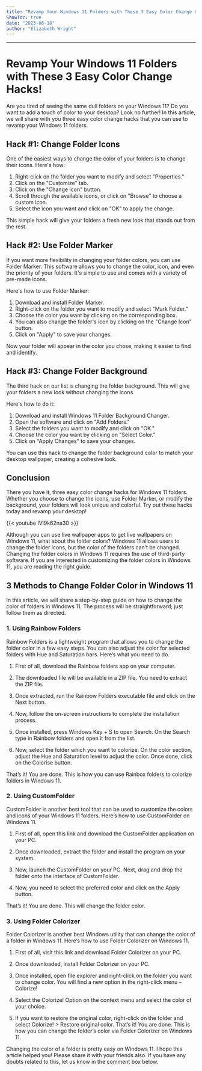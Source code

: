 ```yaml
---
title: "Revamp Your Windows 11 Folders with These 3 Easy Color Change Hacks!"
ShowToc: true 
date: "2023-06-18"
author: "Elizabeth Wright"
---
```

*****
# Revamp Your Windows 11 Folders with These 3 Easy Color Change Hacks!

Are you tired of seeing the same dull folders on your Windows 11? Do you want to add a touch of color to your desktop? Look no further! In this article, we will share with you three easy color change hacks that you can use to revamp your Windows 11 folders. 

## Hack #1: Change Folder Icons

One of the easiest ways to change the color of your folders is to change their icons. Here's how: 

1. Right-click on the folder you want to modify and select "Properties." 
2. Click on the "Customize" tab. 
3. Click on the "Change Icon" button. 
4. Scroll through the available icons, or click on "Browse" to choose a custom icon. 
5. Select the icon you want and click on "OK" to apply the change. 

This simple hack will give your folders a fresh new look that stands out from the rest.

## Hack #2: Use Folder Marker

If you want more flexibility in changing your folder colors, you can use Folder Marker. This software allows you to change the color, icon, and even the priority of your folders. It's simple to use and comes with a variety of pre-made icons.

Here's how to use Folder Marker:

1. Download and install Folder Marker.
2. Right-click on the folder you want to modify and select "Mark Folder." 
3. Choose the color you want by clicking on the corresponding box.
4. You can also change the folder's icon by clicking on the "Change Icon" button.
5. Click on "Apply" to save your changes.

Now your folder will appear in the color you chose, making it easier to find and identify.

## Hack #3: Change Folder Background

The third hack on our list is changing the folder background. This will give your folders a new look without changing the icons. 

Here's how to do it:

1. Download and install Windows 11 Folder Background Changer.
2. Open the software and click on "Add Folders."
3. Select the folders you want to modify and click on "OK."
4. Choose the color you want by clicking on "Select Color."
5. Click on "Apply Changes" to save your changes.

You can use this hack to change the folder background color to match your desktop wallpaper, creating a cohesive look.

## Conclusion

There you have it, three easy color change hacks for Windows 11 folders. Whether you choose to change the icons, use Folder Marker, or modify the background, your folders will look unique and colorful. Try out these hacks today and revamp your desktop!

{{< youtube IVl9k62na30 >}} 



Although you can use live wallpaper apps to get live wallpapers on Windows 11, what about the folder colors? Windows 11 allows users to change the folder icons, but the color of the folders can’t be changed.
Changing the folder colors in Windows 11 requires the use of third-party software. If you are interested in customizing the folder colors in Windows 11, you are reading the right guide.

 
## 3 Methods to Change Folder Color in Windows 11


In this article, we will share a step-by-step guide on how to change the color of folders in Windows 11. The process will be straightforward; just follow them as directed.

 
### 1. Using Rainbow Folders


Rainbow Folders is a lightweight program that allows you to change the folder color in a few easy steps. You can also adjust the color for selected folders with Hue and Saturation bars. Here’s what you need to do.
1. First of all, download the Rainbow folders app on your computer.
2. The downloaded file will be available in a ZIP file. You need to extract the ZIP file.

3. Once extracted, run the Rainbow Folders executable file and click on the Next button.

4. Now, follow the on-screen instructions to complete the installation process.
5. Once installed, press Windows Key + S to open Search. On the Search type in Rainbow folders and open it from the list.

6. Now, select the folder which you want to colorize. On the color section, adjust the Hue and Saturation level to adjust the color. Once done, click on the Colorise button.

That’s it! You are done. This is how you can use Rainbox folders to colorize folders in Windows 11.


 
### 2. Using CustomFolder


CustomFolder is another best tool that can be used to customize the colors and icons of your Windows 11 folders. Here’s how to use CustomFolder on Windows 11.
1. First of all, open this link and download the CustomFolder application on your PC.
2. Once downloaded, extract the folder and install the program on your system.

3. Now, launch the CustomFolder on your PC. Next, drag and drop the folder onto the interface of CustomFolder.

4. Now, you need to select the preferred color and click on the Apply button.

That’s it! You are done. This will change the folder color.

 
### 3. Using Folder Colorizer


Folder Colorizer is another best Windows utility that can change the color of a folder in Windows 11. Here’s how to use Folder Colorizer on Windows 11.
1. First of all, visit this link and download Folder Colorizer on your PC.
2. Once downloaded, install Folder Colorizer on your PC.

3. Once installed, open file explorer and right-click on the folder you want to change color. You will find a new option in the right-click menu – Colorize!

4. Select the Colorize! Option on the context menu and select the color of your choice.

5. If you want to restore the original color, right-click on the folder and select Colorize! > Restore original color.
That’s it! You are done. This is how you can change the folder’s color via Folder Colorizer on Windows 11.

Changing the color of a folder is pretty easy on Windows 11. I hope this article helped you! Please share it with your friends also. If you have any doubts related to this, let us know in the comment box below.




